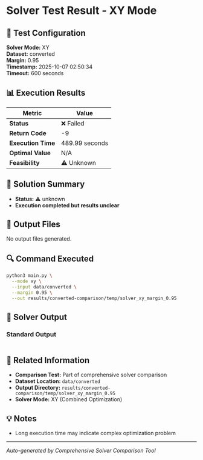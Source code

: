 # Solver Test Result - XY Mode

## 🔧 Test Configuration

**Solver Mode:** XY  
**Dataset:** converted  
**Margin:** 0.95  
**Timestamp:** 2025-10-07 02:50:34  
**Timeout:** 600 seconds  

## 📊 Execution Results

| Metric | Value |
|--------|-------|
| **Status** | ❌ Failed |
| **Return Code** | -9 |
| **Execution Time** | 489.99 seconds |
| **Optimal Value** | N/A |
| **Feasibility** | ⚠️ Unknown |

## 🎯 Solution Summary

- **Status:** ⚠️ unknown
- **Execution completed but results unclear**


## 📁 Output Files

No output files generated.


## 🔍 Command Executed

```bash
python3 main.py \
  --mode xy \
  --input data/converted \
  --margin 0.95 \
  --out results/converted-comparison/temp/solver_xy_margin_0.95
```

## 📝 Solver Output

### Standard Output
```

```

## 🔗 Related Information

- **Comparison Test:** Part of comprehensive solver comparison
- **Dataset Location:** `data/converted`
- **Output Directory:** `results/converted-comparison/temp/solver_xy_margin_0.95`
- **Solver Mode:** XY (Combined Optimization)

## 💡 Notes

- Long execution time may indicate complex optimization problem

---

*Auto-generated by Comprehensive Solver Comparison Tool*